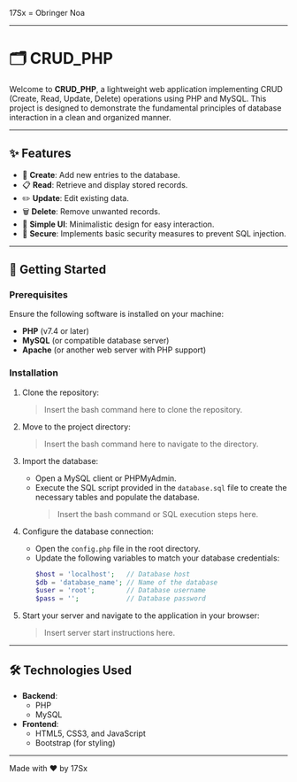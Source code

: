 17Sx = Obringer Noa

---

# 🗂️ CRUD_PHP

Welcome to **CRUD_PHP**, a lightweight web application implementing CRUD (Create, Read, Update, Delete) operations using PHP and MySQL. This project is designed to demonstrate the fundamental principles of database interaction in a clean and organized manner.

---

## ✨ Features

- 📝 **Create**: Add new entries to the database.
- 📋 **Read**: Retrieve and display stored records.
- ✏️ **Update**: Edit existing data.
- 🗑️ **Delete**: Remove unwanted records.
- 🎨 **Simple UI**: Minimalistic design for easy interaction.
- 🔐 **Secure**: Implements basic security measures to prevent SQL injection.

---

## 🚀 Getting Started

### Prerequisites

Ensure the following software is installed on your machine:
- **PHP** (v7.4 or later)
- **MySQL** (or compatible database server)
- **Apache** (or another web server with PHP support)

### Installation

1. Clone the repository:  
   > Insert the bash command here to clone the repository.

2. Move to the project directory:  
   > Insert the bash command here to navigate to the directory.

3. Import the database:  
   - Open a MySQL client or PHPMyAdmin.  
   - Execute the SQL script provided in the `database.sql` file to create the necessary tables and populate the database.  
     > Insert the bash command or SQL execution steps here.

4. Configure the database connection:  
   - Open the `config.php` file in the root directory.  
   - Update the following variables to match your database credentials:  
     ```php
     $host = 'localhost';   // Database host
     $db = 'database_name'; // Name of the database
     $user = 'root';        // Database username
     $pass = '';            // Database password
     ```

5. Start your server and navigate to the application in your browser:  
   > Insert server start instructions here.

---

## 🛠️ Technologies Used

- **Backend**:
  - PHP
  - MySQL
- **Frontend**:
  - HTML5, CSS3, and JavaScript
  - Bootstrap (for styling)

---

Made with ❤️ by 17Sx

